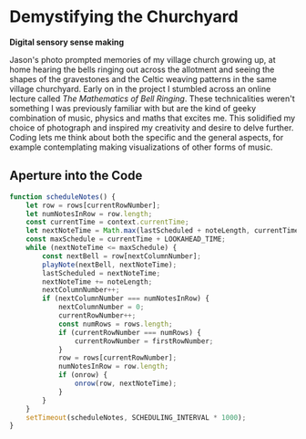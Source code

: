 # Demystifying the Churchyard
**Digital sensory sense making**

Jason's photo prompted memories of my village church growing up, at home hearing the bells ringing out across the allotment and seeing the shapes of the gravestones and the Celtic weaving patterns in the same village churchyard. Early on in the project I stumbled across an online lecture called *The Mathematics of Bell Ringing*. These technicalities weren't something I was previously familiar with but are the kind of geeky combination of music, physics and maths that excites me. This solidified my choice of photograph and inspired my creativity and desire to delve further. Coding lets me think about both the specific and the general aspects, for example contemplating making visualizations of other forms of music.

## Aperture into the Code
```javascript
function scheduleNotes() {
	let row = rows[currentRowNumber];
	let numNotesInRow = row.length;
	const currentTime = context.currentTime;
	let nextNoteTime = Math.max(lastScheduled + noteLength, currentTime + 255 / context.sampleRate);
	const maxSchedule = currentTime + LOOKAHEAD_TIME;
	while (nextNoteTime <= maxSchedule) {
		const nextBell = row[nextColumnNumber];
		playNote(nextBell, nextNoteTime);
		lastScheduled = nextNoteTime;
		nextNoteTime += noteLength;
		nextColumnNumber++;
		if (nextColumnNumber === numNotesInRow) {
			nextColumnNumber = 0;
			currentRowNumber++;
			const numRows = rows.length;
			if (currentRowNumber === numRows) {
				currentRowNumber = firstRowNumber;
			}
			row = rows[currentRowNumber];
			numNotesInRow = row.length;
			if (onrow) {
				onrow(row, nextNoteTime);
			}
		}
	}
	setTimeout(scheduleNotes, SCHEDULING_INTERVAL * 1000);
}
```
